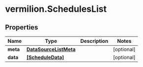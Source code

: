 # vermilion.SchedulesList

## Properties

Name | Type | Description | Notes
------------ | ------------- | ------------- | -------------
**meta** | [**DataSourceListMeta**](DataSourceListMeta.md) |  | [optional] 
**data** | [**[ScheduleData]**](ScheduleData.md) |  | [optional] 


